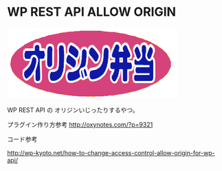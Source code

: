 # WP REST API ALLOW ORIGIN

![ALLOW ORIGIN](https://github.com/chatbox-inc/wp-rest-api-allow-origin/raw/master/orijin.gif "ALLOW ORIGIN")

WP REST API の オリジンいじったりするやつ。

プラグイン作り方参考
http://oxynotes.com/?p=9321

コード参考

http://wp-kyoto.net/how-to-change-access-control-allow-origin-for-wp-api/